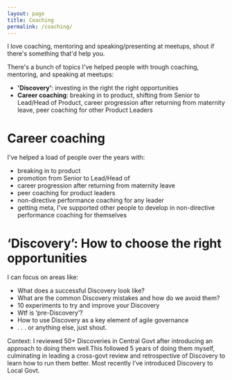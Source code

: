 ```yaml
---
layout: page
title: Coaching
permalink: /coaching/
---
```


I love coaching, mentoring and speaking/presenting at meetups, shout if there's something that'd help you.

There's a bunch of topics I've helped people with trough coaching, mentoring, and speaking at meetups:

- **'Discovery'**: investing in the right the right opportunities
- **Career coaching**: breaking in to product, shifting from Senior to Lead/Head of Product, career progression after returning from maternity leave, peer coaching for other Product Leaders

# Career coaching

I've helped a load of people over the years with:

- breaking in to product
- promotion from Senior to Lead/Head of
- career progression after returning from maternity leave
- peer coaching for product leaders
- non-directive performance coaching for any leader
- getting meta, I've supported other people to develop in non-directive performance coaching for themselves

# ‘Discovery’: How to choose the right opportunities 

I can focus on areas like:

- What does a successful Discovery look like?
- What are the common Discovery mistakes and how do we avoid them?
- 10 experiments to try and improve your Discovery
- Wtf is ‘pre-Discovery’?
- How to use Discovery as a key element of agile governance
- . . . or anything else, just shout.

Context: I reviewed 50+ Discoveries in Central Govt after introducing an approach to doing them well.This followed 5 years of doing them myself, culminating in leading a cross-govt review and retrospective of Discovery to learn how to run them better. Most recently I’ve introduced Discovery to Local Govt.
